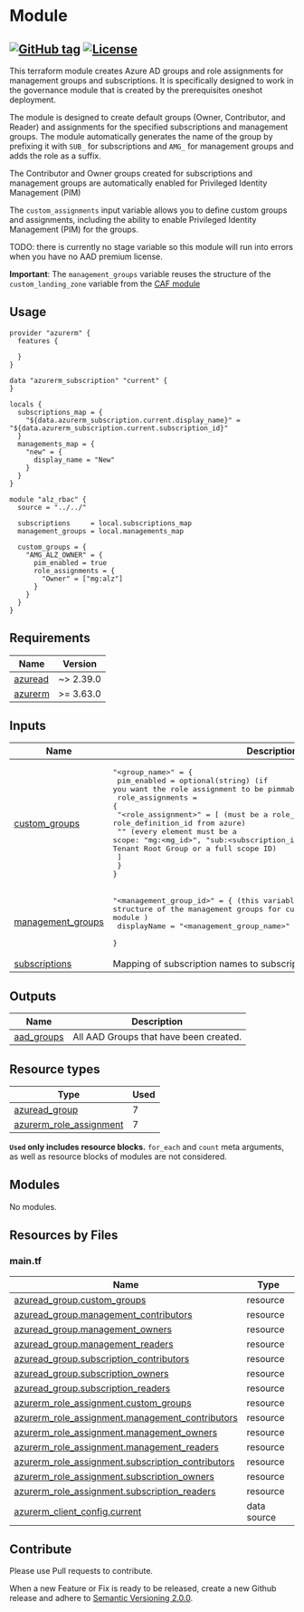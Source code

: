 # Module
[![GitHub tag](https://img.shields.io/github/tag/qbeyond/terraform-module-template.svg)](https://registry.terraform.io/modules/qbeyond/governance-rbac/azurerm/latest)
[![License](https://img.shields.io/github/license/qbeyond/terraform-module-template.svg)](https://github.com/qbeyond/terraform-azurerm-governance-rbac/blob/main/LICENSE)
----

This terraform module creates Azure AD groups and role assignments for management groups and subscriptions. It is specifically designed to work in the governance module that is created by the prerequisites oneshot deployment.

The module is designed to create default groups (Owner, Contributor, and Reader) and assignments for the specified subscriptions and management groups. The module automatically generates the name of the group by prefixing it with `SUB_` for subscriptions and `AMG_` for management groups and adds the role as a suffix.

The Contributor and Owner groups created for subscriptions and management groups are automatically enabled for Privileged Identity Management (PIM)

The `custom_assignments` input variable allows you to define custom groups and assignments, including the ability to enable Privileged Identity Management (PIM) for the groups.

TODO: there is currently no stage variable so this module will run into errors when you have no AAD premium license.

**Important**: The `management_groups` variable reuses the structure of the `custom_landing_zone` variable from the [CAF module](https://github.com/Azure/terraform-azurerm-caf-enterprise-scale/wiki/%5BExamples%5D-Deploy-Custom-Landing-Zone-Archetypes)

<!-- BEGIN_TF_DOCS -->
## Usage

```hcl
provider "azurerm" {
  features {

  }
}

data "azurerm_subscription" "current" {
}

locals {
  subscriptions_map = {
    "${data.azurerm_subscription.current.display_name}" = "${data.azurerm_subscription.current.subscription_id}"
  }
  managements_map = {
    "new" = {
      display_name = "New"
    }
  }
}

module "alz_rbac" {
  source = "../../"

  subscriptions     = local.subscriptions_map
  management_groups = local.managements_map

  custom_groups = {
    "AMG_ALZ_OWNER" = {
      pim_enabled = true
      role_assignments = {
        "Owner" = ["mg:alz"]
      }
    }
  }
}
```

## Requirements

| Name | Version |
|------|---------|
| <a name="requirement_azuread"></a> [azuread](#requirement\_azuread) | ~> 2.39.0 |
| <a name="requirement_azurerm"></a> [azurerm](#requirement\_azurerm) | >= 3.63.0 |

## Inputs

| Name | Description | Type | Default | Required |
|------|-------------|------|---------|:--------:|
| <a name="input_custom_groups"></a> [custom\_groups](#input\_custom\_groups) | <pre>"<group_name>" = {<br>    pim_enabled         = optional(string)    (if you want the role assignment to be pimmable) <br>    role_assignments = {<br>      "<role_assignment>" = [                 (must be a role_definition_name or role_definition_id from azure)<br>        "<scope>"                             (every element must be a scope: "mg:<mg_id>", "sub:<subscription_id>", "root" for Tenant Root Group or a full scope ID)<br>      ]<br>    }<br>}</pre> | <pre>map(object({<br>    pim_enabled      = optional(bool)<br>    role_assignments = map(list(string))<br>  }))</pre> | `{}` | no |
| <a name="input_management_groups"></a> [management\_groups](#input\_management\_groups) | <pre>"<management_group_id>" = {                 (this variable is reusing the structure of the management groups for custom_landing_zones from the caf module )<br>    displayName = "<management_group_name>"<br>  }</pre> | <pre>map(object({<br>    display_name = string<br>  }))</pre> | `{}` | no |
| <a name="input_subscriptions"></a> [subscriptions](#input\_subscriptions) | Mapping of subscription names to subscription IDs. | `map(string)` | `{}` | no |
## Outputs

| Name | Description |
|------|-------------|
| <a name="output_aad_groups"></a> [aad\_groups](#output\_aad\_groups) | All AAD Groups that have been created. |

## Resource types

| Type | Used |
|------|-------|
| [azuread_group](https://registry.terraform.io/providers/hashicorp/azuread/latest/docs/resources/group) | 7 |
| [azurerm_role_assignment](https://registry.terraform.io/providers/hashicorp/azurerm/latest/docs/resources/role_assignment) | 7 |

**`Used` only includes resource blocks.** `for_each` and `count` meta arguments, as well as resource blocks of modules are not considered.

## Modules

No modules.

## Resources by Files

### main.tf

| Name | Type |
|------|------|
| [azuread_group.custom_groups](https://registry.terraform.io/providers/hashicorp/azuread/latest/docs/resources/group) | resource |
| [azuread_group.management_contributors](https://registry.terraform.io/providers/hashicorp/azuread/latest/docs/resources/group) | resource |
| [azuread_group.management_owners](https://registry.terraform.io/providers/hashicorp/azuread/latest/docs/resources/group) | resource |
| [azuread_group.management_readers](https://registry.terraform.io/providers/hashicorp/azuread/latest/docs/resources/group) | resource |
| [azuread_group.subscription_contributors](https://registry.terraform.io/providers/hashicorp/azuread/latest/docs/resources/group) | resource |
| [azuread_group.subscription_owners](https://registry.terraform.io/providers/hashicorp/azuread/latest/docs/resources/group) | resource |
| [azuread_group.subscription_readers](https://registry.terraform.io/providers/hashicorp/azuread/latest/docs/resources/group) | resource |
| [azurerm_role_assignment.custom_groups](https://registry.terraform.io/providers/hashicorp/azurerm/latest/docs/resources/role_assignment) | resource |
| [azurerm_role_assignment.management_contributors](https://registry.terraform.io/providers/hashicorp/azurerm/latest/docs/resources/role_assignment) | resource |
| [azurerm_role_assignment.management_owners](https://registry.terraform.io/providers/hashicorp/azurerm/latest/docs/resources/role_assignment) | resource |
| [azurerm_role_assignment.management_readers](https://registry.terraform.io/providers/hashicorp/azurerm/latest/docs/resources/role_assignment) | resource |
| [azurerm_role_assignment.subscription_contributors](https://registry.terraform.io/providers/hashicorp/azurerm/latest/docs/resources/role_assignment) | resource |
| [azurerm_role_assignment.subscription_owners](https://registry.terraform.io/providers/hashicorp/azurerm/latest/docs/resources/role_assignment) | resource |
| [azurerm_role_assignment.subscription_readers](https://registry.terraform.io/providers/hashicorp/azurerm/latest/docs/resources/role_assignment) | resource |
| [azurerm_client_config.current](https://registry.terraform.io/providers/hashicorp/azurerm/latest/docs/data-sources/client_config) | data source |
<!-- END_TF_DOCS -->

## Contribute

Please use Pull requests to contribute.

When a new Feature or Fix is ready to be released, create a new Github release and adhere to [Semantic Versioning 2.0.0](https://semver.org/lang/de/spec/v2.0.0.html).